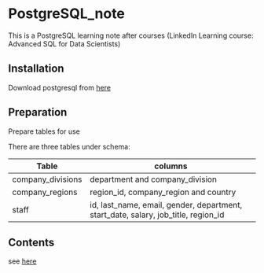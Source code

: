 # PostgreSQL_note

This is a PostgreSQL learning note after courses (LinkedIn Learning course: Advanced SQL for Data Scientists)

## Installation 

Download postgresql from [here](https://www.postgresql.org/download/)

## Preparation 

Prepare tables for use

There are three tables under schema:

|  Table  | columns |
|  ----  | ----  |
| company_divisions  | department and company_division |
| company_regions | region_id, company_region and country |
| staff  | id, last_name, email, gender, department, start_date, salary, job_title, region_id |

## Contents

see [here](https://github.com/ct627/PostgreSQL_note/blob/master/sql.pgsql)



